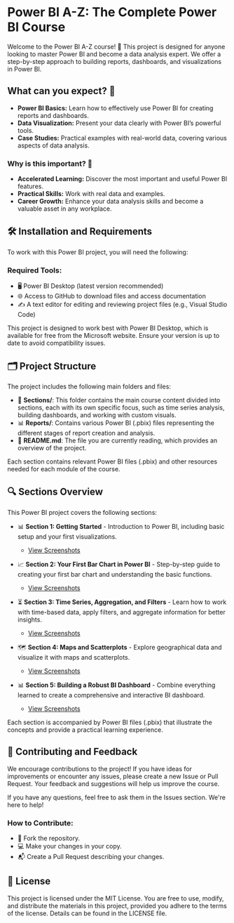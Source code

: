 # Power BI A-Z: The Complete Power BI Course

Welcome to the Power BI A-Z course! 📝 This project is designed for anyone looking to master Power BI and become a data analysis expert. We offer a step-by-step approach to building reports, dashboards, and visualizations in Power BI.

## What can you expect? 🤔
- **Power BI Basics:** Learn how to effectively use Power BI for creating reports and dashboards.
- **Data Visualization:** Present your data clearly with Power BI’s powerful tools.
- **Case Studies:** Practical examples with real-world data, covering various aspects of data analysis.

### Why is this important? 🚀
- **Accelerated Learning:** Discover the most important and useful Power BI features.
- **Practical Skills:** Work with real data and examples.
- **Career Growth:** Enhance your data analysis skills and become a valuable asset in any workplace.

## 🛠️ Installation and Requirements
To work with this Power BI project, you will need the following:

### Required Tools:
- 🖥️ Power BI Desktop (latest version recommended)
- 🌐 Access to GitHub to download files and access documentation
- ✍️ A text editor for editing and reviewing project files (e.g., Visual Studio Code)

This project is designed to work best with Power BI Desktop, which is available for free from the Microsoft website. Ensure your version is up to date to avoid compatibility issues.

## 🗂️ Project Structure
The project includes the following main folders and files:

- 📁 **Sections/**: This folder contains the main course content divided into sections, each with its own specific focus, such as time series analysis, building dashboards, and working with custom visuals.
- 📊 **Reports/**: Contains various Power BI (.pbix) files representing the different stages of report creation and analysis.
- 📄 **README.md**: The file you are currently reading, which provides an overview of the project.

Each section contains relevant Power BI files (.pbix) and other resources needed for each module of the course.

## 🔍 Sections Overview
This Power BI project covers the following sections:

- 📊 **Section 1: Getting Started** - Introduction to Power BI, including basic setup and your first visualizations.
  - [View Screenshots](https://github.com/evgeniimatveev/Power-BI-A-Z/tree/Section-1-Getting-Started-Screenshots)
  
- 📈 **Section 2: Your First Bar Chart in Power BI** - Step-by-step guide to creating your first bar chart and understanding the basic functions.
  - [View Screenshots](https://github.com/evgeniimatveev/Power-BI-A-Z/tree/Section-2-Your-first-Barchart-in-Power-Bi-ScreenShots)

- ⏳ **Section 3: Time Series, Aggregation, and Filters** - Learn how to work with time-based data, apply filters, and aggregate information for better insights.
  - [View Screenshots](https://github.com/evgeniimatveev/Power-BI-A-Z/tree/Section-3-Timeseries,-Aggregation-and-Filters-Screenshots)
  
- 🗺️ **Section 4: Maps and Scatterplots** - Explore geographical data and visualize it with maps and scatterplots.
  - [View Screenshots](https://github.com/evgeniimatveev/Power-BI-A-Z/blob/Section-4-Maps-and-Scatterplots-Screenshots/s4%20002%20BI%20Final%20report%20Report%20vizz.pdf)
  
- 📊 **Section 5: Building a Robust BI Dashboard** - Combine everything learned to create a comprehensive and interactive BI dashboard.
  - [View Screenshots](https://github.com/evgeniimatveev/Power-BI-A-Z/blob/Section-5-Building-a-Robust-Bi-Dashboard-Screnshots/S5%20004%20%20Bi%20Report%20Final.pdf)

Each section is accompanied by Power BI files (.pbix) that illustrate the concepts and provide a practical learning experience.

## 🤝 Contributing and Feedback
We encourage contributions to the project! If you have ideas for improvements or encounter any issues, please create a new Issue or Pull Request. Your feedback and suggestions will help us improve the course.

If you have any questions, feel free to ask them in the Issues section. We're here to help!

### How to Contribute:
- 🍴 Fork the repository.
- 💻 Make your changes in your copy.
- 📬 Create a Pull Request describing your changes.

## 📜 License
This project is licensed under the MIT License. You are free to use, modify, and distribute the materials in this project, provided you adhere to the terms of the license. Details can be found in the LICENSE file.
